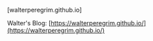[walterperegrim.github.io]

Walter's Blog: [https://walterperegrim.github.io/](https://walterperegrim.github.io/)
